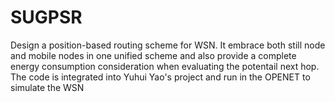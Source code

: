 # SUGPSR
Design a position-based routing scheme for WSN.
It embrace both still node and mobile nodes in one unified scheme and also provide a complete energy consumption consideration when evaluating the potentail next hop.
The code is integrated into Yuhui Yao's project and run in the OPENET to simulate the WSN
